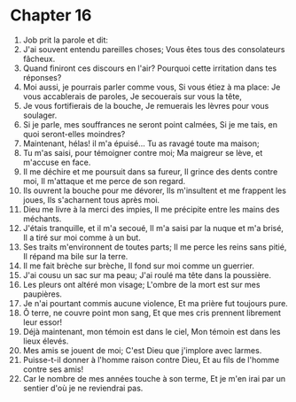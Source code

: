 # Chapter 16

1. Job prit la parole et dit:
2. J'ai souvent entendu pareilles choses; Vous êtes tous des consolateurs fâcheux.
3. Quand finiront ces discours en l'air? Pourquoi cette irritation dans tes réponses?
4. Moi aussi, je pourrais parler comme vous, Si vous étiez à ma place: Je vous accablerais de paroles, Je secouerais sur vous la tête,
5. Je vous fortifierais de la bouche, Je remuerais les lèvres pour vous soulager.
6. Si je parle, mes souffrances ne seront point calmées, Si je me tais, en quoi seront-elles moindres?
7. Maintenant, hélas! il m'a épuisé... Tu as ravagé toute ma maison;
8. Tu m'as saisi, pour témoigner contre moi; Ma maigreur se lève, et m'accuse en face.
9. Il me déchire et me poursuit dans sa fureur, Il grince des dents contre moi, Il m'attaque et me perce de son regard.
10. Ils ouvrent la bouche pour me dévorer, Ils m'insultent et me frappent les joues, Ils s'acharnent tous après moi.
11. Dieu me livre à la merci des impies, Il me précipite entre les mains des méchants.
12. J'étais tranquille, et il m'a secoué, Il m'a saisi par la nuque et m'a brisé, Il a tiré sur moi comme à un but.
13. Ses traits m'environnent de toutes parts; Il me perce les reins sans pitié, Il répand ma bile sur la terre.
14. Il me fait brèche sur brèche, Il fond sur moi comme un guerrier.
15. J'ai cousu un sac sur ma peau; J'ai roulé ma tête dans la poussière.
16. Les pleurs ont altéré mon visage; L'ombre de la mort est sur mes paupières.
17. Je n'ai pourtant commis aucune violence, Et ma prière fut toujours pure.
18. Ô terre, ne couvre point mon sang, Et que mes cris prennent librement leur essor!
19. Déjà maintenant, mon témoin est dans le ciel, Mon témoin est dans les lieux élevés.
20. Mes amis se jouent de moi; C'est Dieu que j'implore avec larmes.
21. Puisse-t-il donner à l'homme raison contre Dieu, Et au fils de l'homme contre ses amis!
22. Car le nombre de mes années touche à son terme, Et je m'en irai par un sentier d'où je ne reviendrai pas.

